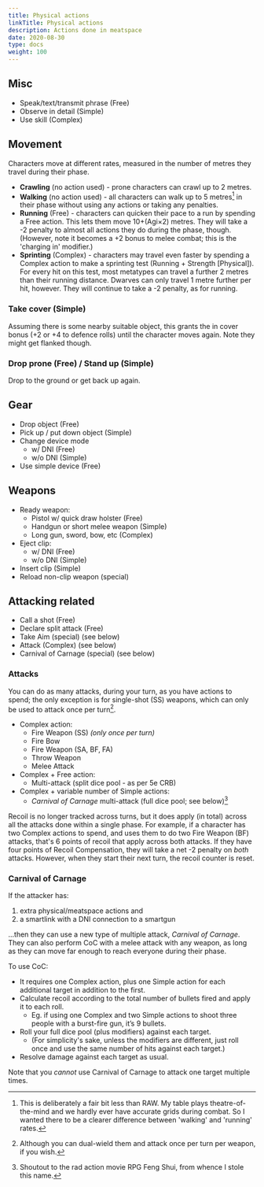 ```yaml
---
title: Physical actions
linkTitle: Physical actions
description: Actions done in meatspace
date: 2020-08-30
type: docs
weight: 100
---
```



## Misc

* Speak/text/transmit phrase (Free)
* Observe in detail (Simple)
* Use skill (Complex)

## Movement

Characters move at different rates, measured in the number of metres they travel during their phase.

* **Crawling** (no action used) - prone characters can crawl up to 2 metres.
* **Walking** (no action used) - all characters can walk up to 5 metres[^walking] in their phase without using any actions or taking any penalties.
* **Running** (Free) - characters can quicken their pace to a run by spending a Free action. This lets them move 10+(Agi×2) metres. They will take a -2 penalty to almost all actions they do during the phase, though. (However, note it becomes a +2 bonus to melee combat; this is the 'charging in' modifier.)
* **Sprinting** (Complex) - characters may travel even faster by spending a Complex action to make a sprinting test (Running + Strength [Physical]). For every hit on this test, most metatypes can travel a further 2 metres than their running distance. Dwarves can only travel 1 metre further per hit, however. They will continue to take a -2 penalty, as for running.

[^walking]: This is deliberately a fair bit less than RAW. My table plays theatre-of-the-mind and we hardly ever have accurate grids during combat. So I wanted there to be a clearer difference between 'walking' and 'running' rates.

### Take cover (Simple) 

Assuming there is some nearby suitable object, this grants the in cover bonus (+2 or +4 to defence rolls) until the character moves again. Note they might get flanked though.

### Drop prone (Free) / Stand up (Simple)

Drop to the ground or get back up again.



## Gear

* Drop object (Free)
* Pick up / put down object (Simple)
* Change device mode 
	* w/ DNI (Free)
	* w/o DNI (Simple)
* Use simple device (Free)

## Weapons

* Ready weapon:
	* Pistol w/ quick draw holster (Free)
	* Handgun or short melee weapon (Simple)
	* Long gun, sword, bow, etc (Complex)
* Eject clip:
	* w/ DNI (Free)
	* w/o DNI (Simple)
* Insert clip (Simple)
* Reload non-clip weapon (special)

## Attacking related

* Call a shot (Free)
* Declare split attack (Free)
* Take Aim (special) (see below)
* Attack (Complex) (see below)
* Carnival of Carnage (special) (see below)

### Attacks

You can do as many attacks, during your turn, as you have actions to spend; the only exception is for single-shot (SS) weapons, which can only be used to attack once per turn[^dual-wield].

[^dual-wield]: Although you can dual-wield them and attack once per turn per weapon, if you wish.

*   Complex action:
	*   Fire Weapon (SS) _(only once per turn)_
	*   Fire Bow
	*   Fire Weapon (SA, BF, FA)
	*   Throw Weapon
	*   Melee Attack
*   Complex + Free action:
	*   Multi-attack (split dice pool - as per 5e CRB)
*   Complex + variable number of Simple actions:
	*   _Carnival of Carnage_ multi-attack (full dice pool; see below)[^coc]

[^coc]: Shoutout to the rad action movie RPG Feng Shui, from whence I stole this name.

Recoil is no longer tracked across turns, but it does apply (in total) across all the attacks done within a single phase. For example, if a character has two Complex actions to spend, and uses them to do two Fire Weapon (BF) attacks, that's 6 points of recoil that apply across both attacks. If they have four points of Recoil Compensation, they will take a net -2 penalty on *both* attacks. However, when they start their next turn, the recoil counter is reset.

### Carnival of Carnage 

If the attacker has:

1. extra physical/meatspace actions and 
1. a smartlink with a DNI connection to a smartgun 

...then they can use a new type of multiple attack, _Carnival of Carnage_.  They can also perform CoC with a melee attack with any weapon, as long as they can move far enough to reach everyone during their phase.

To use CoC:

*   It requires one Complex action, plus one Simple action for each additional target in addition to the first.
*   Calculate recoil according to the total number of bullets fired and apply it to each roll.
	*   Eg. if using one Complex and two Simple actions to shoot three people with a burst-fire gun, it’s 9 bullets.
*   Roll your full dice pool (plus modifiers) against each target.
	*   (For simplicity's sake, unless the modifiers are different, just roll once and use the same number of hits against each target.)
* Resolve damage against each target as usual.

Note that you *cannot* use Carnival of Carnage to attack one target multiple times.